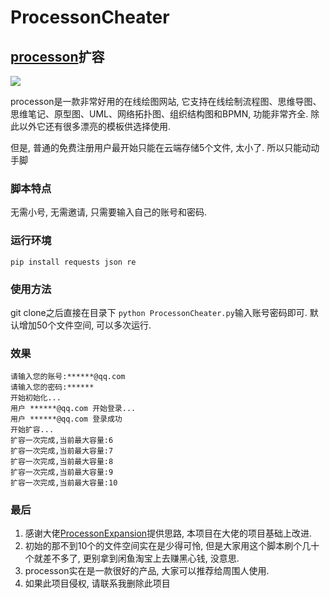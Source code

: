 # ProcessonCheater
## [processon](https://www.processon.com/)扩容

![](https://www.processon.com/assets/images/tour/flow.png)

processon是一款非常好用的在线绘图网站, 它支持在线绘制流程图、思维导图、思维笔记、原型图、UML、网络拓扑图、组织结构图和BPMN, 功能非常齐全. 除此以外它还有很多漂亮的模板供选择使用.

但是, 普通的免费注册用户最开始只能在云端存储5个文件, 太小了. 所以只能动动手脚

### 脚本特点
无需小号, 无需邀请, 只需要输入自己的账号和密码.

### 运行环境
`pip install requests json re`

### 使用方法
git clone之后直接在目录下
`python ProcessonCheater.py`输入账号密码即可. 默认增加50个文件空间, 可以多次运行.

### 效果
```
请输入您的账号:******@qq.com
请输入您的密码:******
开始初始化...
用户 ******@qq.com 开始登录...
用户 ******@qq.com 登录成功
开始扩容...
扩容一次完成,当前最大容量:6
扩容一次完成,当前最大容量:7
扩容一次完成,当前最大容量:8
扩容一次完成,当前最大容量:9
扩容一次完成,当前最大容量:10
```

### 最后
1. 感谢大佬[ProcessonExpansion](https://github.com/goldenJet/ProcessonExpansion)提供思路, 本项目在大佬的项目基础上改进.
2. 初始的那不到10个的文件空间实在是少得可怜, 但是大家用这个脚本刷个几十个就差不多了, 更别拿到闲鱼淘宝上去赚黑心钱, 没意思.
3. processon实在是一款很好的产品, 大家可以推荐给周围人使用.
4. 如果此项目侵权, 请联系我删除此项目
